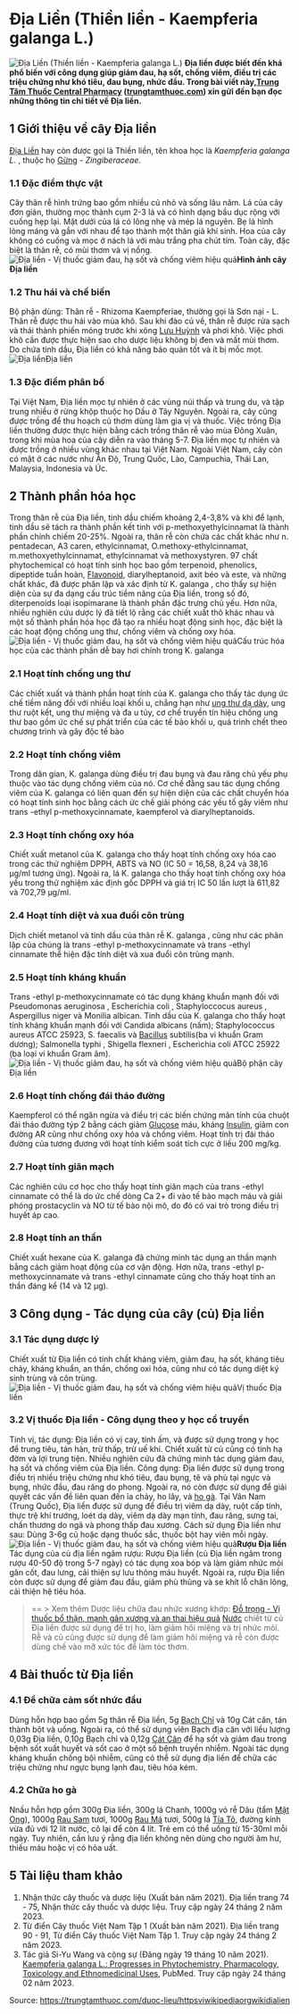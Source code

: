 # Địa Liền (Thiền liền - Kaempferia galanga L.)

![Địa Liền \(Thiền liền - Kaempferia galanga L.\)](https://trungtamthuoc.com/images/others/cay-dia-lien-0-5675.jpg)
**Địa liền được biết đến khá phổ biến với công dụng giúp giảm đau, hạ sốt, chống viêm, điều trị các triệu chứng như khó tiêu, đau bụng, nhức đầu. Trong bài viết này,[Trung Tâm Thuốc Central Pharmacy](https://trungtamthuoc.com/ "Trung Tâm Thuốc Central Pharmacy") ([trungtamthuoc.com](https://trungtamthuoc.com/ "trungtamthuoc.com")) xin gửi đến bạn đọc những thông tin chi tiết về Địa liền.**
##  1 Giới thiệu về cây Địa liền
[Địa Liền](https://trungtamthuoc.com/duoc-lieu/httpsviwikipediaorgwikidialien "Địa Liền") hay còn được gọi là Thiền liền, tên khoa học là _Kaempferia galanga L._ , thuộc họ [Gừng](https://trungtamthuoc.com/duoc-lieu/gung-14 "Gừng") - _Zingiberaceae_. 
### 1.1 Đặc điểm thực vật
Cây thân rễ hình trứng bao gồm nhiều củ nhỏ và sống lâu năm. Lá của cây đơn giản, thường mọc thành cụm 2-3 lá và có hình dạng bầu dục rộng với cuống hẹp lại. Mặt dưới của lá có lông nhẹ và mép lá nguyên. Bẹ lá hình lòng máng và gắn với nhau để tạo thành một thân giả khí sinh. Hoa của cây không có cuống và mọc ở nách lá với màu trắng pha chút tím. Toàn cây, đặc biệt là thân rễ, có mùi thơm và vị nồng.
![Địa liền - Vị thuốc giảm đau, hạ sốt và chống viêm hiệu quả](https://trungtamthuoc.com/images/item/cay-dia-lien-1.jpg)**Hình ảnh cây Địa liền**
### 1.2 Thu hái và chế biến
Bộ phận dùng: Thân rễ - Rhizoma Kaempferiae, thường gọi là Sơn nại - L. 
Thân rễ được thu hái vào mùa khô. Sau khi đào củ về, thân rễ được rửa sạch và thái thành phiến mỏng trước khi xông [Lưu Huỳnh](https://trungtamthuoc.com/hoat-chat/luu-huynh "Lưu Huỳnh") và phơi khô. Việc phơi khô cần được thực hiện sao cho dược liệu không bị đen và mất mùi thơm. Do chứa tinh dầu, Địa liền có khả năng bảo quản tốt và ít bị mốc mọt.
![Địa liền](https://trungtamthuoc.com/images/item/dia-lien-va-cong-dung.jpg)Địa liền
### 1.3 Đặc điểm phân bố
Tại Việt Nam, Địa liền mọc tự nhiên ở các vùng núi thấp và trung du, và tập trung nhiều ở rừng khộp thuộc họ Dầu ở Tây Nguyên. Ngoài ra, cây cũng được trồng để thu hoạch củ thơm dùng làm gia vị và thuốc. Việc trồng Địa liền thường được thực hiện bằng cách trồng thân rễ vào mùa Đông Xuân, trong khi mùa hoa của cây diễn ra vào tháng 5-7.
Địa liền mọc tự nhiên và được trồng ở nhiều vùng khác nhau tại Việt Nam. Ngoài Việt Nam, cây còn có mặt ở các nước như Ấn Độ, Trung Quốc, Lào, Campuchia, Thái Lan, Malaysia, Indonesia và Úc.
##  2 Thành phần hóa học
Trong thân rễ của Địa liền, tinh dầu chiếm khoảng 2,4-3,8% và khi để lạnh, tinh dầu sẽ tách ra thành phần kết tinh với p-methoxyethylcinnamat là thành phần chính chiếm 20-25%. Ngoài ra, thân rễ còn chứa các chất khác như n. pentadecan, A3 caren, ethylcinnamat, O.methoxy-ethylcinnamat, m.methoxyethylcinnamat, ethylcinnamat và methoxystyren.
97 chất phytochemical có hoạt tính sinh học bao gồm terpenoid, phenolics, dipeptide tuần hoàn, [Flavonoid](https://trungtamthuoc.com/hoat-chat/flavonoid "Flavonoid"), diarylheptanoid, axit béo và este, và những chất khác, đã được phân lập và xác định từ K. galanga , cho thấy sự hiện diện của sự đa dạng cấu trúc tiềm năng của Địa liền, trong số đó, diterpenoids loại isopimarane là thành phần đặc trưng chủ yếu. Hơn nữa, nhiều nghiên cứu dược lý đã tiết lộ rằng các chiết xuất thô khác nhau và một số thành phần hóa học đã tạo ra nhiều hoạt động sinh học, đặc biệt là các hoạt động chống ung thư, chống viêm và chống oxy hóa.
![Địa liền - Vị thuốc giảm đau, hạ sốt và chống viêm hiệu quả](https://trungtamthuoc.com/images/item/cay-dia-lien-5.jpg)Cấu trúc hóa học của các thành phần dễ bay hơi chính trong K. galanga
### 2.1 Hoạt tính chống ung thư
Các chiết xuất và thành phần hoạt tính của K. galanga cho thấy tác dụng ức chế tiềm năng đối với nhiều loại khối u, chẳng hạn như [ung thư dạ dày](https://trungtamthuoc.com/bai-viet/ung-thu-da-day "ung thư dạ dày"), ung thư ruột kết, ung thư miệng và đa u tủy, cơ chế truyền tín hiệu chống ung thư bao gồm ức chế sự phát triển của các tế bào khối u, quá trình chết theo chương trình và gây độc tế bào
### 2.2 Hoạt tính chống viêm
Trong dân gian, K. galanga dùng điều trị đau bụng và đau răng chủ yếu phụ thuộc vào tác dụng chống viêm của nó. Cơ chế đằng sau tác dụng chống viêm của K. galanga có liên quan đến sự hiện diện của các chất chuyển hóa có hoạt tính sinh học bằng cách ức chế giải phóng các yếu tố gây viêm như trans -ethyl p-methoxycinnamate, kaempferol và diarylheptanoids.
### 2.3 Hoạt tính chống oxy hóa
Chiết xuất metanol của K. galanga cho thấy hoạt tính chống oxy hóa cao trong các thử nghiệm DPPH, ABTS và NO (IC 50 = 16,58, 8,24 và 38,16 μg/ml tương ứng). Ngoài ra, lá K. galanga cho thấy hoạt tính chống oxy hóa yếu trong thử nghiệm xác định gốc DPPH và giá trị IC 50 lần lượt là 611,82 và 702,79 μg/ml.
### 2.4 Hoạt tính diệt và xua đuổi côn trùng 
Dịch chiết metanol và tinh dầu của thân rễ K. galanga , cũng như các phân lập của chúng là trans -ethyl p-methoxycinnamate và trans -ethyl cinnamate thể hiện đặc tính diệt và xua đuổi côn trùng mạnh.
### 2.5 Hoạt tính kháng khuẩn
Trans -ethyl p-methoxycinnamate có tác dụng kháng khuẩn mạnh đối với Pseudomonas aeruginosa , Escherichia coli , Staphyloccocus aureus , Aspergillus niger và Monilia albican. Tinh dầu của K. galanga cho thấy hoạt tính kháng khuẩn mạnh đối với Candida albicans (nấm); Staphylococcus aureus ATCC 25923, S. faecalis và [Bacillus](https://trungtamthuoc.com/hoat-chat/bacillus "Bacillus") subtilis(ba vi khuẩn Gram dương); Salmonella typhi , Shigella flexneri , Escherichia coli ATCC 25922 (ba loại vi khuẩn Gram âm).
![Địa liền - Vị thuốc giảm đau, hạ sốt và chống viêm hiệu quả](https://trungtamthuoc.com/images/item/cay-dia-lien-4.jpg)Bộ phận cây Địa liền
### 2.6 Hoạt tính chống đái tháo đường
Kaempferol có thể ngăn ngừa và điều trị các biến chứng mãn tính của chuột đái tháo đường týp 2 bằng cách giảm [Glucose](https://trungtamthuoc.com/hoat-chat/glucose "Glucose") máu, kháng [Insulin](https://trungtamthuoc.com/hoat-chat/insulin "Insulin"), giảm con đường AR cũng như chống oxy hóa và chống viêm. Hoạt tính trị đái tháo đường của tương đương với hoạt tính kiểm soát tích cực ở liều 200 mg/kg.
### 2.7 Hoạt tính giãn mạch
Các nghiên cứu cơ học cho thấy hoạt tính giãn mạch của trans -ethyl cinnamate có thể là do ức chế dòng Ca 2+ đi vào tế bào mạch máu và giải phóng prostacyclin và NO từ tế bào nội mô, do đó có vai trò trong điều trị huyết áp cao. 
### 2.8 Hoạt tính an thần
Chiết xuất hexane của K. galanga đã chứng minh tác dụng an thần mạnh bằng cách giảm hoạt động của cơ vận động. Hơn nữa, trans -ethyl p-methoxycinnamate và trans -ethyl cinnamate cũng cho thấy hoạt tính an thần đáng kể (14 và 12 μg).
##  3 Công dụng - Tác dụng của cây (củ) Địa liền
### 3.1 Tác dụng dược lý 
Chiết xuất từ Địa liền có tính chất kháng viêm, giảm đau, hạ sốt, kháng tiêu chảy, kháng khuẩn, an thần, chống oxi hóa, cũng như có tác dụng diệt ký sinh trùng và côn trùng.
![Địa liền - Vị thuốc giảm đau, hạ sốt và chống viêm hiệu quả](https://trungtamthuoc.com/images/item/cay-dia-lien-2.jpg)Vị thuốc Địa liền
### 3.2 Vị thuốc Địa liền - Công dụng theo y học cổ truyền
Tính vị, tác dụng: Địa liền có vị cay, tính ấm, và được sử dụng trong y học để trung tiêu, tán hàn, trừ thấp, trừ uế khí. Chiết xuất từ củ cũng có tính hạ đờm và lợi trung tiện. Nhiều nghiên cứu đã chứng minh tác dụng giảm đau, hạ sốt và chống viêm của Địa liền.
Công dụng: Địa liền được sử dụng trong điều trị nhiều triệu chứng như khó tiêu, đau bụng, tê và phù tại ngực và bụng, nhức đầu, đau răng do phong. Ngoài ra, nó còn được sử dụng để giải quyết các vấn đề liên quan đến ỉa chảy, ho lây, và [ho gà](https://trungtamthuoc.com/bai-viet/ho-ga-o-tre-em "ho gà"). Tại Vân Nam (Trung Quốc), Địa liền được sử dụng để điều trị viêm dạ dày, ruột cấp tính, thực trệ khí trướng, loét dạ dày, viêm dạ dày mạn tính, đau răng, sưng tai, chấn thương do ngã và phong thấp đau xương.
Cách sử dụng Địa liền như sau: Dùng 3-6g củ hoặc dạng thuốc sắc, thuốc bột hay viên mỗi ngày.
![Địa liền - Vị thuốc giảm đau, hạ sốt và chống viêm hiệu quả](https://trungtamthuoc.com/images/item/cay-dia-lien-3.jpg)**Rượu Địa liền**
Tác dụng của củ địa liền ngâm rượu: Rượu Địa liền (củ Địa liền ngâm trong rượu 40-50 độ trong 5-7 ngày) có tác dụng xoa bóp và làm giảm nhức mỏi gân cốt, đau lưng, cải thiện sự lưu thông máu huyết. Ngoài ra, rượu Địa liền còn được sử dụng để giảm đau đầu, giảm phù thũng và se khít lỗ chân lông, cải thiện hệ tiêu hóa.
> == > Xem thêm Dược liệu chữa đau nhức xương khớp: [Đỗ trọng - Vị thuốc bổ thận, mạnh gân xương và an thai hiệu quả](https://trungtamthuoc.com/duoc-lieu/do-trong-48)
[Nước](https://trungtamthuoc.com/hoat-chat/nuoc "Nước") chiết từ củ Địa liền được sử dụng để trị ho, làm giảm hôi miệng và trị nhức mỏi. Rễ và củ cũng được sử dụng để làm giảm hôi miệng và rễ còn được dùng chế vào mỡ xức tóc để làm tóc thơm.
##  4 Bài thuốc từ Địa liền
### 4.1 Để chữa cảm sốt nhức đầu
Dùng hỗn hợp bao gồm 5g thân rễ Địa liền, 5g [Bạch Chỉ](https://trungtamthuoc.com/duoc-lieu/bach-chi-42 "Bạch Chỉ") và 10g Cát căn, tán thành bột và uống. Ngoài ra, có thể sử dụng viên Bạch địa căn với liều lượng 0,03g Địa liền, 0,10g Bạch chỉ và 0,12g [Cát Căn](https://trungtamthuoc.com/duoc-lieu/cat-canh-74 "Cát Căn") để hạ sốt và giảm đau trong bệnh sốt xuất huyết và sốt cao ở một số bệnh truyền nhiễm. Ngoài tác dụng kháng khuẩn chống bội nhiễm, cũng có thể sử dụng địa liền để chữa các triệu chứng như ngực bụng lạnh đau, tiêu hóa kém.
### 4.2 Chữa ho gà
Nnấu hỗn hợp gồm 300g Địa liền, 300g lá Chanh, 1000g vỏ rễ Dâu (tẩm [Mật Ong](https://trungtamthuoc.com/duoc-lieu/mat-ong "Mật Ong")), 1000g [Rau Sam](https://trungtamthuoc.com/hoat-chat/rau-sam "Rau Sam") tươi, 1000g [Rau Má](https://trungtamthuoc.com/duoc-lieu/rau-ma-13 "Rau Má") tươi, 500g lá [Tía Tô](https://trungtamthuoc.com/duoc-lieu/tia-to-57 "Tía Tô"), đường kính vừa đủ với 12 lít nước, cô lại để còn 4 lít. Trẻ em có thể uống từ 15-30ml mỗi ngày. Tuy nhiên, cần lưu ý rằng địa liền không nên dùng cho người âm hư, thiếu máu hoặc vị có hỏa uất.
##  5 Tài liệu tham khảo
  1. Nhận thức cây thuốc và dược liệu (Xuất bản năm 2021). Địa liền trang 74 - 75, Nhận thức cây thuốc và dược liệu. Truy cập ngày 24 tháng 2 năm 2023.
  2. Từ điển Cây thuốc Việt Nam Tập 1 (Xuất bản năm 2021). Địa liền trang 90 - 91, Từ điển Cây thuốc Việt Nam Tập 1. Truy cập ngày 24 tháng 2 năm 2023.
  3. Tác giả Si-Yu Wang và cộng sự (Đăng ngày 19 tháng 10 năm 2021). [Kaempferia galanga L.: Progresses in Phytochemistry, Pharmacology, Toxicology and Ethnomedicinal Uses](https://www.ncbi.nlm.nih.gov/pmc/articles/PMC8560697/), PubMed. Truy cập ngày 24 tháng 02 năm 2023.




Source: https://trungtamthuoc.com/duoc-lieu/httpsviwikipediaorgwikidialien